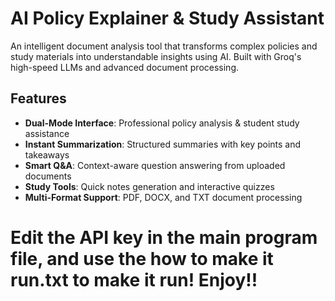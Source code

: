 # AI Policy Explainer & Study Assistant

An intelligent document analysis tool that transforms complex policies and study materials into understandable insights using AI. Built with Groq's high-speed LLMs and advanced document processing.

## Features

- **Dual-Mode Interface**: Professional policy analysis & student study assistance
- **Instant Summarization**: Structured summaries with key points and takeaways
- **Smart Q&A**: Context-aware question answering from uploaded documents
- **Study Tools**: Quick notes generation and interactive quizzes
- **Multi-Format Support**: PDF, DOCX, and TXT document processing

# Edit the API key in the main program file, and use the how to make it run.txt to make it run! Enjoy!!
